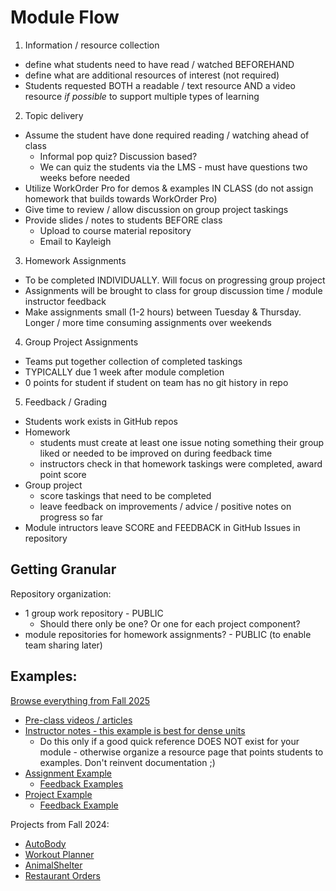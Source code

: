 # Module Flow

1. Information / resource collection
  - define what students need to have read / watched BEFOREHAND
  - define what are additional resources of interest (not required)
  - Students requested BOTH a readable / text resource AND a video resource *if possible* to support multiple types of learning
2. Topic delivery
  - Assume the student have done required reading / watching ahead of class
    - Informal pop quiz?  Discussion based?
    - We can quiz the students via the LMS - must have questions two weeks before needed
  - Utilize WorkOrder Pro for demos & examples IN CLASS (do not assign homework that builds towards WorkOrder Pro)
  - Give time to review / allow discussion on group project taskings
  - Provide slides / notes to students BEFORE class
      - Upload to course material repository
      - Email to Kayleigh
3. Homework Assignments
  - To be completed INDIVIDUALLY.  Will focus on progressing group project
  - Assignments will be brought to class for group discussion time / module instructor feedback
  - Make assignments small (1-2 hours) between Tuesday & Thursday.  Longer / more time consuming assignments over weekends
4. Group Project Assignments
  - Teams put together collection of completed taskings
  - TYPICALLY due 1 week after module completion
  - 0 points for student if student on team has no git history in repo
5. Feedback / Grading
  - Students work exists in GitHub repos
  - Homework
    - students must create at least one issue noting something their group liked or needed to be improved on during feedback time
    - instructors check in that homework taskings were completed, award point score
  - Group project
    - score taskings that need to be completed
    - leave feedback on improvements / advice / positive notes on progress so far 
  - Module intructors leave SCORE and FEEDBACK in GitHub Issues in repository

## Getting Granular

Repository organization:
- 1 group work repository - PUBLIC
  - Should there only be one?  Or one for each project component?
- module repositories for homework assignments? - PUBLIC (to enable team sharing later)

## Examples:
[Browse everything from Fall 2025](https://github.com/pattonsgirl/CS3900-AppSoftwareDev/tree/main)
- [Pre-class videos / articles](https://github.com/pattonsgirl/CS3900-AppSoftwareDev/blob/main/DatabaseDesign/Assignment-1-required.md)
- [Instructor notes - this example is best for dense units](https://github.com/pattonsgirl/CS3900-AppSoftwareDev/blob/main/WebDesign/11.07.24%20Instructor%20Notes.md)
    - Do this only if a good quick reference DOES NOT exist for your module - otherwise organize a resource page that points students to examples.  Don't reinvent documentation ;)
- [Assignment Example](https://github.com/pattonsgirl/CS3900-AppSoftwareDev/blob/main/DatabaseDesign/Assignment-1.md)
    - [Feedback Examples](https://github.com/WSU-kduncan/dbdesign-assignments-KibiLydi-6/issues)
- [Project Example](https://github.com/pattonsgirl/CS3900-AppSoftwareDev/blob/main/DatabaseDesign/ProjectUpdate-DBDesign.md)
    - [Feedback Example](https://github.com/WSU-kduncan/cs3900-animalshelter/issues/8)

Projects from Fall 2024:
- [AutoBody](https://github.com/WSU-kduncan/cs3900-autobody-4)
- [Workout Planner](https://github.com/WSU-kduncan/cs3900-workoutplan)
- [AnimalShelter](https://github.com/WSU-kduncan/cs3900-animalshelter)
- [Restaurant Orders](https://github.com/WSU-kduncan/cs3900-restaurantorders)
